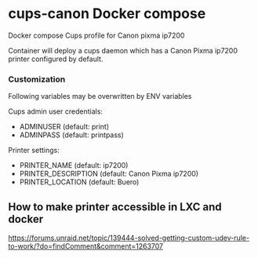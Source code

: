 # cups-canon Docker compose
Docker compose Cups profile for Canon pixma ip7200

Container will deploy a cups daemon which has a Canon Pixma ip7200 printer configured by default.

### Customization
Following variables may be overwritten by ENV variables

Cups admin user credentials:
 - ADMINUSER (default: print)
 - ADMINPASS (default: printpass)

Printer settings:
 - PRINTER_NAME (default: ip7200)
 - PRINTER_DESCRIPTION (default: Canon Pixma ip7200)
 - PRINTER_LOCATION (default: Buero)

## How to make printer accessible in LXC and docker

https://forums.unraid.net/topic/139444-solved-getting-custom-udev-rule-to-work/?do=findComment&comment=1263707
